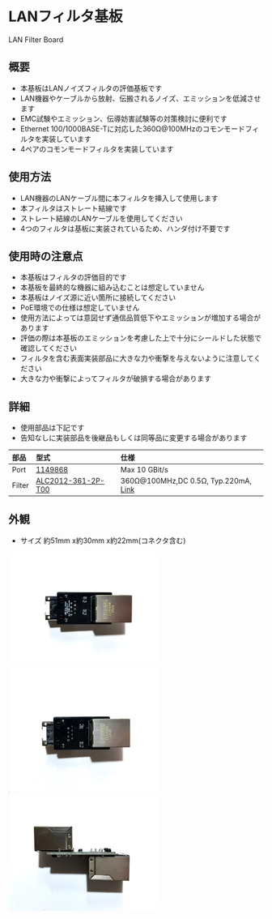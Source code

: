 # LANフィルタ基板
LAN Filter Board

## 概要
 * 本基板はLANノイズフィルタの評価基板です  
 * LAN機器やケーブルから放射、伝搬されるノイズ、エミッションを低減させます
 * EMC試験やエミッション、伝導妨害試験等の対策検討に便利です  
 * Ethernet 100/1000BASE-Tに対応した360Ω@100MHzのコモンモードフィルタを実装しています  
 * 4ペアのコモンモードフィルタを実装しています  

## 使用方法
 * LAN機器のLANケーブル間に本フィルタを挿入して使用します   
 * 本フィルタはストレート結線です
 * ストレート結線のLANケーブルを使用してください
 * 4つのフィルタは基板に実装されているため、ハンダ付け不要です  
 
## 使用時の注意点
 * 本基板はフィルタの評価目的です  
 * 本基板を最終的な機器に組み込むことは想定していません  
 * 本基板はノイズ源に近い箇所に接続してください  
 * PoE環境での仕様は想定していません  
 * 使用方法によっては意図せず通信品質低下やエミッションが増加する場合があります  
 * 評価の際は本基板のエミッションを考慮した上で十分にシールドした状態で確認してください  
 * フィルタを含む表面実装部品に大きな力や衝撃を与えないように注意してください
 * 大きな力や衝撃によってフィルタが破損する場合があります  
 
    
## 詳細
 * 使用部品は下記です  
 * 告知なしに実装部品を後継品もしくは同等品に変更する場合があります  

| 部品 | 型式 | 仕様 | 
|:-----------|:------------|:------------|
| Port | [1149868][1] | Max 10 GBit/s |
| Filter | [ALC2012-361-2P-T00][2] | 360Ω@100MHz,DC 0.5Ω, Typ.220mA, [Link][3] |

## 外観
  * サイズ 約51mm x約30mm x約22mm(コネクタ含む) 
<img src="/img/img1.JPG" width="300">
<img src="/img/img2.JPG" width="300">
<img src="/img/img3.JPG" width="300">

[1]: https://www.phoenixcontact.com/ja-jp/products/cuc-sp-j1st-a-r4lb-1149868
[2]: https://product.tdk.com/ja/search/emc/emc/cmf_cmc/info?part_no=ALC2012-361-2P-T00
[3]: https://product.tdk.com/ja/techlibrary/applicationnote/recommend_lan_cmf_cmc.html

